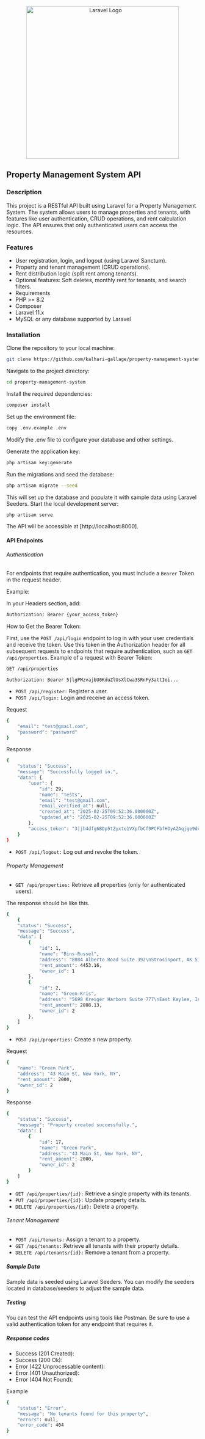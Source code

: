 <p align="center"><a href="https://laravel.com" target="_blank"><img src="https://raw.githubusercontent.com/laravel/art/master/logo-lockup/5%20SVG/2%20CMYK/1%20Full%20Color/laravel-logolockup-cmyk-red.svg" width="400" alt="Laravel Logo"></a></p>

## Property Management System API ##
### Description ###
This project is a RESTful API built using Laravel for a Property Management System. The system allows users to manage properties and tenants, with features like user authentication, CRUD operations, and rent calculation logic. The API ensures that only authenticated users can access the resources.

### Features ###
- User registration, login, and logout (using Laravel Sanctum).
- Property and tenant management (CRUD operations).
- Rent distribution logic (split rent among tenants).
- Optional features: Soft deletes, monthly rent for tenants, and search filters.
- Requirements
- PHP >= 8.2
- Composer
- Laravel 11.x
- MySQL or any database supported by Laravel
### Installation ###
Clone the repository to your local machine:
```bash
git clone https://github.com/kalhari-gallage/property-management-system.git
```

Navigate to the project directory:

```bash
cd property-management-system
```

Install the required dependencies:

```bash
composer install
```

Set up the environment file:

```bash
copy .env.example .env
```

Modify the .env file to configure your database and other settings.

Generate the application key:

```bash
php artisan key:generate
```

Run the migrations and seed the database:

```bash
php artisan migrate --seed
```

This will set up the database and populate it with sample data using Laravel Seeders.
Start the local development server:

```bash
php artisan serve
```
The API will be accessible at [http://localhost:8000].

#### API Endpoints ####

###### Authentication #####

For endpoints that require authentication, you must include a `Bearer` Token in the request header.

Example:

In your Headers section, add:
```bash
Authorization: Bearer {your_access_token}
```
How to Get the Bearer Token:    


First, use the `POST /api/login` endpoint to log in with your user credentials and receive the token.
Use this token in the Authorization header for all subsequent requests to endpoints that require authentication, such as `GET /api/properties`.
Example of a request with Bearer Token:
```bash
GET /api/properties
```
`Authorization: Bearer 5|lgPMzvajbU0KduZlUsXlCwa3SRnFy3attIoi...`


- `POST /api/register:` Register a user.
- `POST /api/login:` Login and receive an access token.

Request

```bash
{
    "email": "test@gmail.com",
    "password": "password"
}
```

Response

```bash
{
    "status": "Success",
    "message": "Successfully logged in.",
    "data": {
        "user": {
            "id": 29,
            "name": "Tests",
            "email": "test@gmail.com",
            "email_verified_at": null,
            "created_at": "2025-02-25T09:52:36.000000Z",
            "updated_at": "2025-02-25T09:52:36.000000Z"
        },
        "access_token": "3|jh4dfg6BDp5tZyxte1VXpfbCf9PCFbfHOyAZAqjge9dc3999"
    }
}
```


- `POST /api/logout:` Log out and revoke the token.

###### Property Management ######

- `GET /api/properties:` Retrieve all properties (only for authenticated users).

The response should be like this.

```bash
{
    {
    "status": "Success",
    "message": "Success",
    "data": [
        {
            "id": 1,
            "name": "Bins-Russel",
            "address": "8084 Alberto Road Suite 392\nStrosinport, AK 57665",
            "rent_amount": 4453.16,
            "owner_id": 1
        },
        {
            "id": 2,
            "name": "Green-Kris",
            "address": "5698 Kreiger Harbors Suite 777\nEast Kaylee, IA 80956-2754",
            "rent_amount": 2808.13,
            "owner_id": 2
        },
    ]
}

```

- `POST /api/properties:` Create a new property.
  
Request

```bash
{
    "name": "Green Park",
    "address": "43 Main St, New York, NY",
    "rent_amount": 2000,
    "owner_id": 2
}
```

Response

```bash
{
    "status": "Success",
    "message": "Property created successfully.",
    "data": [
        {
            "id": 17,
            "name": "Green Park",
            "address": "43 Main St, New York, NY",
            "rent_amount": 2000,
            "owner_id": 2
        }
    ]
}
```


- `GET /api/properties/{id}:` Retrieve a single property with its tenants.
- `PUT /api/properties/{id}:` Update property details.
- `DELETE /api/properties/{id}:` Delete a property.

###### Tenant Management ######

- `POST /api/tenants:` Assign a tenant to a property.
- `GET /api/tenants:` Retrieve all tenants with their property details.
- `DELETE /api/tenants/{id}:` Remove a tenant from a property.

##### Sample Data ##### 
Sample data is seeded using Laravel Seeders. You can modify the seeders located in database/seeders to adjust the sample data.

##### Testing ##### 
You can test the API endpoints using tools like Postman. Be sure to use a valid authentication token for any endpoint that requires it.

##### Response codes ##### 
- Success (201 Created):
- Success (200 Ok):
- Error (422 Unprocessable content):
- Error (401 Unauthorized):
- Error (404 Not Found):

Example

```bash
{
    "status": "Error",
    "message": "No tenants found for this property",
    "errors": null,
    "error_code": 404
}
```
